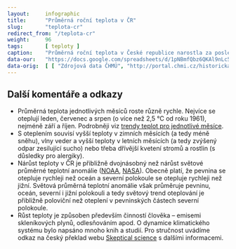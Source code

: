 ```yaml
---
layout:     infographic
title:      "Průměrná roční teplota v ČR"
slug:       "teplota-cr"
redirect_from: "/teplota-cr"
weight:     96
tags:       [ teploty ]
caption:    "Průměrná roční teplota v České republice narostla za posledních 60 let o 2 °C."
data-our:   "https://docs.google.com/spreadsheets/d/1pNBmfQbz6QKAl9nLc5RnoLrJMFrCSxzk_KOY4Ns7xTY/edit?usp=sharing"
data-orig:	[ [ "Zdrojová data ČHMÚ", "http://portal.chmi.cz/historicka-data/pocasi/uzemni-teploty" ] ]
---
```


## Další komentáře a odkazy

* Průměrná teplota jednotlivých měsíců roste různě rychle. Nejvíce se oteplují leden, červenec a srpen (o více než 2,5 °C od roku 1961), nejméně září a říjen. Podrobněji viz [trendy teplot pro jednotlivé měsíce](/infografiky/trend-teplot-cr).
* S oteplením souvisí vyšší teploty v zimních měsících (a tedy méně sněhu), vlny veder a vyšší teploty v letních měsících (a tedy zvýšený odpar zesilující sucho) nebo třeba dřívější kvetení stromů a rostlin (s důsledky pro alergiky).
* Nárůst teploty v ČR je přibližně dvojnásobný než nárůst světové průměrné teplotní anomálie ([NOAA](https://www.climate.gov/maps-data/dataset/global-temperature-anomalies-graphing-tool), [NASA](https://earthobservatory.nasa.gov/world-of-change/DecadalTemp)). Obecně platí, že pevnina se otepluje rychleji než oceán a severní polokoule se otepluje rychleji než jižní. Světová průměrná teplotní anomálie však průměruje pevninu, oceán, severní i jižní polokouli a tedy světový trend oteplování je přibližně poloviční než oteplení v pevninských částech severní polokoule.  
* Růst teploty je způsoben především činností člověka – emisemi skleníkových plynů, odlesňováním apod. O dynamice klimatického systému bylo napsáno mnoho knih a studií. Pro stručnost uvádíme odkaz na český překlad webu [Skeptical science](https://skepticalscience.com/translation.php?lang=1) s dalšími informacemi.
